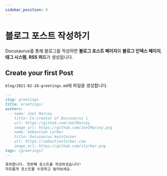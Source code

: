 ```yaml
---
sidebar_position: 4
---
```


# 블로그 포스트 작성하기

Docusaurus를 통해 블로그를 작성하면 **블로그 포스트 페이지**와 **블로그 인덱스 페이지**, **태그 시스템**, **RSS 피드**가 생성됩니다.

## Create your first Post

`blog/2021-02-28-greetings.md`에 파일을 생성합니다.

```md title="blog/2021-02-28-greetings.md"
---
slug: greetings
title: Greetings!
authors:
  - name: Joel Marcey
    title: Co-creator of Docusaurus 1
    url: https://github.com/JoelMarcey
    image_url: https://github.com/JoelMarcey.png
  - name: Sébastien Lorber
    title: Docusaurus maintainer
    url: https://sebastienlorber.com
    image_url: https://github.com/slorber.png
tags: [greetings]
---

축하합니다. 첫번째 포스트를 작성하셨습니다!
자유롭게 포스트를 수정하고 놀아보세요.
```
